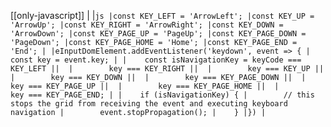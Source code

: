 [[only-javascript]]
|
|```js
|const KEY_LEFT = 'ArrowLeft';
|const KEY_UP = 'ArrowUp';
|const KEY_RIGHT = 'ArrowRight';
|const KEY_DOWN = 'ArrowDown';
|const KEY_PAGE_UP = 'PageUp';
|const KEY_PAGE_DOWN = 'PageDown';
|const KEY_PAGE_HOME = 'Home';
|const KEY_PAGE_END = 'End';
|
|eInputDomElement.addEventListener('keydown', event => {
|    const key = event.key;
|
|    const isNavigationKey = keyCode === KEY_LEFT || 
|        key === KEY_RIGHT || 
|        key === KEY_UP || 
|        key === KEY_DOWN || 
|        key === KEY_PAGE_DOWN || 
|        key === KEY_PAGE_UP || 
|        key === KEY_PAGE_HOME || 
|        key === KEY_PAGE_END;
|
|    if (isNavigationKey) {
|        // this stops the grid from receiving the event and executing keyboard navigation
|        event.stopPropagation();
|    }
|})
|```
